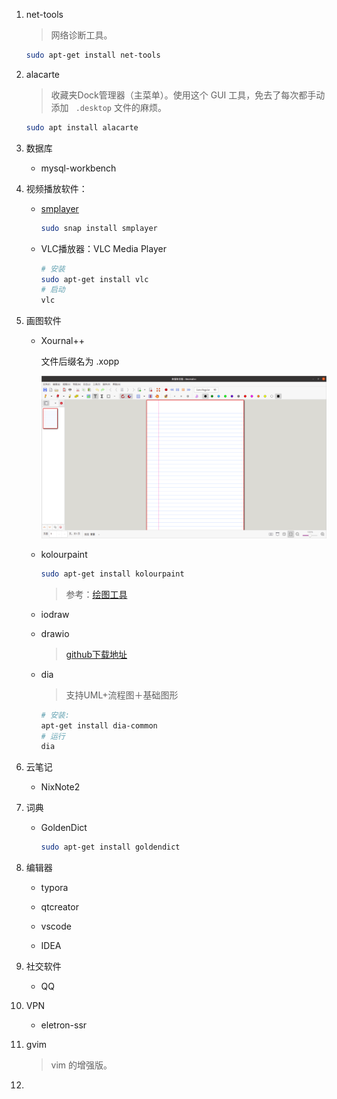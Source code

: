 1. net-tools

   > 网络诊断工具。
   
   ```bash
   sudo apt-get install net-tools
   ```

2. alacarte

   > 收藏夹Dock管理器（主菜单）。使用这个 GUI 工具，免去了每次都手动添加 ` .desktop` 文件的麻烦。

   ```bash
   sudo apt install alacarte
   ```

   

3. 数据库
   - mysql-workbench

4. 视频播放软件：

   - [ smplayer](https://www.smplayer.info/)

     ```bash
     sudo snap install smplayer
     ```

   - VLC播放器：VLC Media Player

     ```bash
     # 安装
     sudo apt-get install vlc
     # 启动
     vlc
     ```


5. 画图软件

   - Xournal++

     文件后缀名为 .xopp
     
     ![image-20220720002216353](Ubuntu必备软件.assets/image-20220720002216353.png)

   - kolourpaint

     ```bash
     sudo apt-get install kolourpaint
     ```

     > 参考：[绘图工具](https://blog.csdn.net/jiesunliu3215/article/details/108854739)

   - iodraw

   - drawio

     > [github下载地址](https://github.com/jgraph/drawio-desktop)

   - dia

     > 支持UML+流程图＋基础图形

     ```bash
     # 安装:
     apt-get install dia-common
     # 运行
     dia
     ```

6. 云笔记
   - NixNote2

7. 词典
   - GoldenDict

     ```bash
     sudo apt-get install goldendict
     ```
   
8. 编辑器

   - typora

   - qtcreator

   - vscode

   - IDEA


9. 社交软件
   - QQ


10. VPN
    - eletron-ssr


11. gvim

    > vim 的增强版。

12. 

    